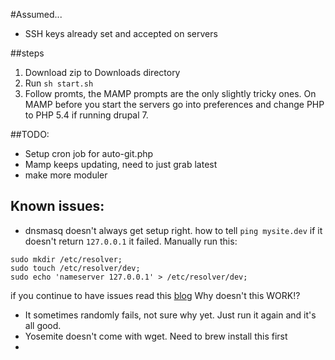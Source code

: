 #Assumed...

* SSH keys already set and accepted on servers

##steps

1. Download zip to Downloads directory
2. Run `sh start.sh`
3. Follow promts, the MAMP prompts are the only slightly tricky ones. On MAMP before you start the servers go into preferences and change PHP to PHP 5.4 if running drupal 7.


##TODO:
* Setup cron job for auto-git.php
* Mamp keeps updating, need to just grab latest
* make more moduler

## Known issues:
* dnsmasq doesn't always get setup right. how to tell
`ping mysite.dev` if it doesn't return `127.0.0.1` it failed. Manually run this:
```
sudo mkdir /etc/resolver;
sudo touch /etc/resolver/dev;
sudo echo 'nameserver 127.0.0.1' > /etc/resolver/dev;
```
if you continue to have issues read this [blog](http://passingcuriosity.com/2013/dnsmasq-dev-osx/)
Why doesn't this WORK!?
* It sometimes randomly fails, not sure why yet. Just run it again and it's all good.
* Yosemite doesn't come with wget. Need to brew install this first
* 
